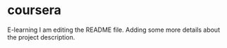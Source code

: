 # coursera
E-learning
I am editing the README file. Adding some more details about the
 project description.
